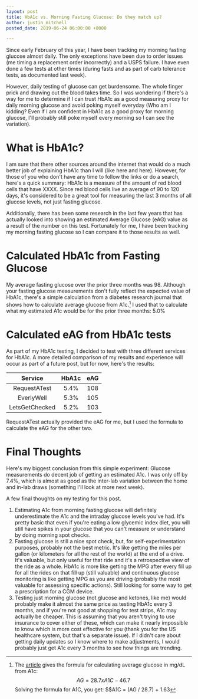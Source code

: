 ```yaml
---
layout: post
title: HbA1c vs. Morning Fasting Glucose: Do they match up?
author: justin_mitchell
posted_date: 2019-06-24 06:00:00 +0000

---
```


Since early February of this year, I have been tracking my morning fasting glucose almost daily. The only exceptions have been due to order issues (me timing a replacement order incorrectly) and a USPS failure. I have even done a few tests at other times (during fasts and as part of carb tolerance tests, as documented last week).

However, daily testing of glucose can get burdensome. The whole finger prick and drawing out the blood takes time. So I was wondering if there's a way for me to determine if I can trust HbA1c as a good measuring proxy for daily morning glucose and avoid poking myself everyday (Who am I kidding? Even if I am confident in HbA1c as a good proxy for morning glucose, I'll probably still poke myself every morning so I can see the variation).

# What is HbA1c?

I am sure that there other sources around the internet that would do a much better job of explaining HbA1c than I will (like here and here). However, for those of you who don't have any time to follow the links or do a search, here's a quick summary: HbA1c is a measure of the amount of red blood cells that have XXXX. Since red blood cells live an average of 90 to 120 days, it's considered to be a great tool for measuring the last 3 months of all glucose levels, not just fasting glucose.

Additionally, there has been some research in the last few years that has actually looked into showing an estimated Average Glucose (eAG) value as a result of the number on this test. Fortunately for me, I have been tracking my morning fasting glucose so I can compare it to those results as well. 

# Calculated HbA1c from Fasting Glucose

My average fasting glucose over the prior three months was 98. Although your fasting glucose measurements don't fully reflect the expected value of HbA1c, there's a simple calculation from a diabetes research journal that shows how to calculate average glucose from A1c.[^1] I used that to calculate what my estimated A1c would be for the prior three months: 5.0%

# Calculated eAG from HbA1c tests

As part of my HbA1c testing, I decided to test with three different services for HbA1c. A more detailed comparison of my results and experience will occur as part of a future post, but for now, here's the results: 

| Service | HbA1c | eAG |
| :---: | :---: | :---: |
| RequestATest | 5.4% | 108 |
| EverlyWell | 5.3% | 105 |
| LetsGetChecked | 5.2% | 103 |

RequestATest actually provided the eAG for me, but I used the formula to calculate the eAG for the other two.

# Final Thoughts

Here's my biggest conclusion from this simple experiment: Glucose measurements do decent job of getting an estimated A1c. I was only off by 7.4%, which is almost as good as the inter-lab variation between the home and in-lab draws (something I'll look at more next week). 

A few final thoughts on my testing for this post.

1. Estimating A1c from morning fasting glucose will definitely underestimate the A1c and the intraday glucose levels you've had. It's pretty basic that even if you're eating a low glycemic index diet, you will still have spikes in your glucose that you can't measure or understand by doing morning spot checks. 
2. Fasting glucose is still a nice spot check, but, for self-experimentation purposes, probably not the best metric. It's like getting the miles per gallon (or kilometers for all the rest of the world) at the end of a drive. It's valuable, but only useful for that ride and it's a retrospective view of the ride as a whole. HbA1c is more like getting the MPG after every fill up for all the rides on that fill up (still valuable) and continuous glucose monitoring is like getting MPG as you are driving (probably the most valuable for assessing specific actions). Still looking for some way to get a prescription for a CGM device. 
3. Testing just morning glucose (not glucose and ketones, like me) would probably make it almost the same price as testing HbA1c every 3 months, and if you're not good at shopping for test strips, A1c may actually be cheaper. This is assuming that you aren't trying to use insurance to cover either of these, which can make it nearly impossible to know which is more cost effective for you (thank you for the US healthcare system, but that's a separate issue). If I didn't care about getting daily updates so I know where to make adjustments, I would probably just get A1c every 3 months to see how things are trending.  

[^1]: The [article](http://care.diabetesjournals.org/content/diacare/early/2008/06/07/dc08-0545.full.pdf) gives the formula for calculating average glucose in mg/dL from A1c: $$AG = 28.7 x A1C - 46.7$$ Solving the formula for A1C, you get: $$A1C = (AG / 28.7) + 1.63
